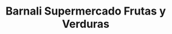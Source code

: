 ---
title: "Barnali Supermercado Frutas y Verduras"
url: /torrent/barnali-supermercado-frutas-y-verduras/
shop: Gemüse & Obst
---